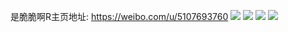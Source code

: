 是脆脆啊R主页地址: https://weibo.com/u/5107693760 
![](https://wx4.sinaimg.cn/mw2000/005zFmtqgy1h95qudzhp5j32232qs1kz.jpg) 
![](https://wx4.sinaimg.cn/mw2000/005zFmtqgy1h95qurtytwj32c02c0b2a.jpg) 
![](https://wx4.sinaimg.cn/mw2000/005zFmtqgy1h2u6owl79zj30n01ds465.jpg) 
![](https://wx4.sinaimg.cn/mw2000/005zFmtqgy1h2u6p62dpcj30u01sze01.jpg) 
